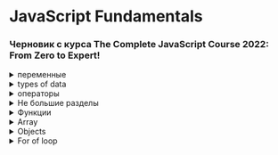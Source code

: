 <!-- 
<details> <summary>  HTML </summary>  </details> 
-->

# JavaScript Fundamentals 
###  Черновик с курса The Complete JavaScript Course 2022: From Zero to Expert! 

<details> <summary>  переменные </summary> 

  Обьявление переменной. Есть несколько операторов для этого: 
  
  `let` -  создание переменной с возможностью изменить в будщем. <strong>Can be mutated. </strong>
  
  `const` - создание переменной без возможности давать новое значение. <strong>Immutable variable.</strong>
  
  `var` - полностью как let
  
  <strong>Как их использовать?</strong> Для чистоты кода: обычно const, и let только когда уверены, что её нужно будет менять. Например: год рождения - конст, возраст - лет. Одно - не меняется, второе - да.
  
`let & const` - с обновления ES6, so they are modern JavaScript. const нельзя давать undefined. `var`- старый вариант обьявление переменных, лучше его избегать.
  
 Пример обьявления переменной
  
    let fistname='Jonas';

  #
</details> 

<details> <summary>  types of data </summary> 
  
Есть два вида значений - обьекты и примитивные, все остальные.
  
Примитивные:
  
<strong>`Number`</strong> -Число с плавающей точкой. 23 = 23.0 в js.

<strong>`String`</strong> - просто текст.


<strong>`Boolean`</strong> - логический вид, принимает True/False

  
`Undefined` - Обьявленная переменная без значения, но позже может получить его.

`Null` - Обьявленная переменная но без значения, и дать значение ей его нельзя.

`Symbo` (ES2015)- Переменная с значением, что нельзя изменить. Подробности будут в конце курса.

`BigInt` (ES2020) - Может хранить огромные целые числа.

Пять значений что будут значить в false, когда мы пытаемся преобразовать их boolean. 

`0, '', undefined, NaN, null` except of `falce` of course

<strong>JavaScript has dynamic typing: </strong>В JS в первых трёх типах нет необходимости обозначать тип данных в переменной, как в других языках. Он определяется сам. <strong>И тип данных хранит Само Значение, а не переменная. То есть бокс хранит значениe, что имеет тип данных</strong> Это значит, что можно без проблем менять тип данных в переменной.

Можно менять типы данных между собой - только первые три. Функции для этого - в отдельной вкладке. <strong>Type Coersion:</strong>Так же js меняет типы данных автоматически: для операторов, использующих цифры, как `* ** / -` преобразует тип в намбер. `console.log('23'-'10'*3);` при компиляции выдаст число, а не ошибку. А оператор `+` наоборот - с намберов делает стринги, что бы скомпилировать код и соеденить разные типы данных: `const jonas = "i'm " + 45 + "and another im " + 23;`. В другом языке нужно было бы писать ` + String(23);`, так как плюсование разных типов данных невозможно - будет ошибка. Но не в джаве. 

Классный пример, нужно угадать ответ: 
  
    let n = "1" + 1;
    n = n - 1;
    console.log(n);

  <details><summary>  answer </summary> 10 </details>
  
 #

</details> 

<details> <summary>  операторы </summary> 
  
So an <strong>operator</strong> basically allows us to transform values or combine multiple values and really do all kinds of work with values. Есть много видов операторов, по порядку:
<details> <summary>  mathematical or arihmetic operators </summary> 
  
`+` `-` `/` `*` - очевидные операторы. `console.log(ageJonas * 2, ageJonas / 10);`

`**` - возвести в степень. `2 ** 3;` = 8

`+=` `-=` `*=` `/=`- операция к текущему значению. Пример: `x *= 10;` равно `x = x * 10;`
  
 `++` `--` - Прибавляет/отнимает к текущему значению 1. Example: `x++;` равно `x=x+1;`
  
 Операторы сравнения

`>` `<` `>=` `<=` - сравнивают значения, и возвращают результат в типе boolean. Example: `console.log(200>100)` return: `true`.

`===` & `==` - приравнивают значения. Но тройной - строгий. Двойной - делает коррекцию типов. То есть двойной оператор покажет одно чилсло в двух видах - string & number равными, вернёт `true`. А строгий - вернёт `falce`, так как он не корректирует типы.

`!==` & `!=` - Такой же прикол как и свехру, только знак неравенства

  <strong>Лучше юзать строгий - так как с коррекцией полон тайн и загадок, и может быть причиной неожиданных багов. Негласное правило для чистоты кода.</strong>

##
  </details> 

<details> <summary>  and, or & not operators </summary> 

<img src="https://i.ibb.co/2PKDrXR/image.png" alt="image" width="65%">

Логика работы их с булеаном на картинке. Пример использования всех трех: 
  
    console.log(driversLicense && goodVision);
    console.log(driversLicense || goodVision);
    console.log(!goodVision);
  
Операторы AND & OR работают не только с булианами, а с всеми типами данных. 

OR вернет первый тип данных TRUE. `console.log(3 || 'Danil');` тут оба значения тру, но до второго он даже не дойдет, а вернет первый. То есть он смотрит все значения, возвращает первый труе, а если их нет просто вернет последнее значение. Потому что оператор дает тру при первом значении тру, и зачем ему смотреть дальше первого тру. Он его и вернет.
  
Практическое применение, дать переменной значение в  зависимости от существования свойства:
  
    restaurant.num = 25;
    const guest1 = restaurant.num ? restaurant.num : 10;
    const guest2 = restaurant.num || 10; //но тут баг: если реальное значение 0, он все равно вернет дефаулт-10

AND работает наоборот. Условия его Тру - что бы все значения были тру. Если все значения тру - вернет последнее, или первый попавшийся фолс. С первым фолсом он сразу вернет фолс, и ему нет смысла смотреть дальше.

Практика, в зависимости от существования метода вызвать его:

    if (restaurant.orderPizza) restaurant.orderPizza('PineApple', 'Tomato');
    restaurant.orderPizza && restaurant.orderPizza('PineApple', 'Tomato'); //если метода нет - на первой части и остановится. Если есть- дойдет и закончит на второй части, его вызова.
  
  ### Assignment operators.

    rest2.numGuests = rest2.numGuests || 10;
    rest1.numGuests ||= 10; //Дает значение свойству если его текущее ззначение фолс
    rest1.numGuests &&= 10; //Дает значение свойству если его текущее ззначение труе
    rest1.numGuests ??= 10; //создает свойство и дает значение  если его не существует

Работае почти точно так же,, как и  полная версия но с исключением для АНД. в случае с ним `rest1.numGuests = rest1.numGuests && 10` в таком виде в случае несуществования свойства создacт его и даст андифинед. Если посмотреть логически так и должно быть. но Ассигмент оператор это убирает. В нем этого не будет.
  
##
  </details> 

<details> <summary> Condition operator </summary> 

Он похож на if else, но не находиться в одном разделе с ним потому чтоэто оператор. То есть он даёт после себя значение. Condition operator - is expression. Синтаксис: 

    условие ? если true : если false;
  
Из нюансов - в него можно поместить только одну строку. Пример использования 

    const drink = age >= 18 ? "wine" : "water";

В зависимости от значения переменной `age` присваивает разные значения переменной `drink`. Как короткий if else. Но что важнее - он возвращает значение: 

    console.log(`I like to drink ${age >= 18 ? "wine" : "water"}`);

Сюда бы запихать if else не вышло - это statement, будет ошибка. А для таких мелких решений идеально подойдёт Condition operator.


 ##
  </details>
  
  У разных операторов есть разный приоритет. Это обьясняет, почему в сравхениях двух примеров перед сравнением он считает эти примеры - у операторов сравнения низкий приоритет. Их список можно глянуть на mdn. Так же у разных операторов разный порядок начала считывания - с левой стороны примера или правой. Мб пригодится в дебагинге.
  
  Другие операторы:

`typeof` - выдаёт тип данных переменной или текста после оператора. ! багует при попытке определить тип значения null.
  
#
</details> 

<details> <summary>  Не большие разделы </summary> 

##
  
<details> <summary>  Template literals </summary> 
  С ES6 новый путь вывода strings вместе с переменными. Как было раньше: 
  
  
    const jonas =
    "i'm " + firstName + ", a " + (now - birthYear) + " years old " + job + "!";

  А вот новый путь

    const jonasNew = `I'm ${firstName}, a ${now - birthYear} years old ${job}!`;
  
  То есть для вставки переменных и кода не нужно использовать операторы. Ахуенно! Так же для пепреноса на другую строку достаточно перенести на другую строку в коде, операторы не нужны
  
 I'm Jonas, a 46 years old teacher!
  
##

  </details> 
  
<details> <summary>  IF ELSE </summary> 
  
  Data structure. Состоит из блоков кода.  И любая переменная, которую мы объявляем внутри одного из этих блоков не будет доступа снаружи блока.
  
    if (оцентиаветься) {
    Если положительное - этот код испольняется
    } else {
    если falce в оценке - этот
    }

  Так же можно писать действие без скобок - если оно не большое, в одну строку с функцией
  
    if (age === 18) console.log("YAY");

  Есть ещё разширенная функция - `else if` - идёт после иф перед елсе. Создаёт дополнительное условие, их может быть неограниченное количество

Так же что бы вывести значение с иф елс - нужно его задекларировать снаружи. Ведь все переменные, что мы создадим внутри блоков - не будут доступны снаружи

  ##
  </details> 

<details> <summary> SWITCH </summary> 

`switch` заменяет иф елсе, если нужно в зависимости от разных значений одной переменной выдадть разный результат. То есть тут только одна переменная проверяется. Вот пример:  

    switch (day) {
     case "monday": // day === 'monday'
       console.log("plan course structure");
        console.log("go to coding meetup");
        break;
     case "tuesday":
       console.log("prepare videos");
        break;
     case "wednesday":
      case "thursday":
       console.log("write code exapmles");
       break;
     case "friday":
      console.log("record videos");
      break;
    case "saturday":
    case "sunday":
       console.log("Enjoy the weekend :D");
       break;
    default:
      console.log("not a valid day");
   }

Тут после кейса указываем значение, и после код который он выполнит. После закрыть этот блок кода - бреак, и в конце `default`- в случаэ если все кейсы получат false. Простая и удобная функция



 ##
  </details> 
  

<details> <summary> Expressions & Statements </summary> 

Есть два вида кода - те что дают значение, и те что нет. Зачем это - в разных местах джс ожидает одно из двух - либо expression, либо statement(declaration). <string>Пример:</strong>

    if(23>10) {
        const str = "23 is bigger";
    }

Где можно считать весь код - statement, а вот `"23 is bigger"` в нём - expression. Так же код завершаюшийся на `;` - точно statement. а `120-338` или `true && false && !false` - expression, он даёт после себя значение. А вот сам if else блок в примере - просто прогоняет комманды последовательно, что-то делает но ничего не возвращает.


 ##
  </details> 
  
#
  </details> 

<details> <summary>  Функции </summary>  

Блоки кода, что можно вызвать. Так же есть заготовленные уже, выполняют какую-либо функцию
  
У функций есть несколько типов. Это - декларирующая. Из разницы - декларирующую можно вызвать ещё до ее обьявления. Фцию выражения - нет.

    function calcAge1(birthYear) {
     return 2022 - birthYear;
    }

Это функция - выражение, Expression. Из разницы - функция без имени, и то что возвращает сразу записывает в переменную

    const calcAge2 = function (birthYear) {
      return 2022 - birthYear;
    };

Arrow function. короткая. Если в одну строку - можно без {} и без return  - они уже вшиты и будут работать автоматом. Разница - тут нет кейворда её вызова, подробнее - позже в курсе.

    const calcAge3 = (birthYear) => 2022 - birthYear;

Так же у него куча приколов: 

Не получает свой `this` keyword как метод, и использует кейворд функции в которую вложен, а если нет - глобальный window. И не получает свой обьект с аргументами, как это делают другие функции в `Execution context`.
  
Переоброзование String to Number: `console.log(Number(inputYear));` Если приобразовать не цифры - выдаст NaN - Not a Number.(Технически это неправильная цифра)
  
  В обратно направлении тоже работает: `console.log(String(23));` <string>Важно: необходимо писать с большой буквы, иначе не сработает.</string>

  `prompt("What do u want to know about Jonas?");` - функция вывода всплывающего окна. В переменной возвращает введённый текст

  #
  
  </details> 
  
  <details> <summary>  Array </summary>  

### Базовые операции:

Обьявление:

    const friends = ["Michael", "Steven", "Peter"];
    const y = new Array(1991, 1984, 2008, 2020, 2018);
    
Изменение:`friends[2] = "Jay";`, `years[years.length - 1]`, `years.length`

### Методы - встроенные функции для работы с массивами. Как операторы для массивов
    
 `friends.push("Jay", 1552);` - изменяет массив, добавляя к нему новые значения в конец. `friends.unshift("John");`Добавляет в начало.  Так же сама по себе функция являеться Expression - возвращает длину нового массива: `const newLength = friends.push("Jay", 1552);` - Переменная будет хранить длину обновлённого массива.

`friends.pop();` - Убирает последний елемент массива. Так же и возвращает его. `friends.shift("John");` - убирает первый.

`friends.indexOf("Peter")` - Возвращает номер указанного елемента. Если елемента нет - вернёт -1.

`friends.includes("Peter")` - ES6, более современная версия предыдущего, проверяет на наличие елемент и возвращает буллиан. Проверяет без type coersion, как `===`. Можно круто сочетать с if else.
    

  #
  
  </details> 
  
  <details> <summary>  Objects </summary>  

Обьект имеющий 5 свойств

    const jonasObject = {
      firstname: "Jonas",
      lastname: "Schmedtmann",
      age: 2022 - 1991,
      job: "teacher",
    friends: ["Michael", "Steven", "Peter"],
    };

Два пути получения данных с обьекта: 

`console.log(jonasObject.lastname);` //Первый - через точку. Тут можно указывать ТОЛЬКО имя свойства
`console.log(jonasObject["firstname"]);` // Второй - как с массива, но его плюс: можно вставлять expression's

`    this.bmi = this.mass / this.height ** 2;` - добавление нового свойства в обьект



  #
  
  </details> 
  
  <details> <summary>  For of loop </summary>  

Loops - data structure

    for (let ex = 1; ex <= 4; ex++) {
      console.log(`-----Starting exercise ${ex}-----`);

      for (let rep = 1; rep < 6; rep++) {
        console.log(`Lifting weigths repetition ${rep} 🏋️`);
      }
    }

(`let rep = 1`; `rep < 6`;` rep++`) где первая часть - обьявление переменной, вторая - проверка, и третья - смена после прохождения цикла


For of - такой же как обычный, но подстроенный под работу с массивами данных
                           
    for (const [number, food] of menu.entries()) {
      console.log(`${number + 1}: ${food}`);
    }                  

По сути после конст указываем переменную, куда будет помещен елемент массива. Если массив состоит из массивов - его тут же можно деструктуризировать, как тут `[number, food]`. И все что в блоке кода будет прогнано с каждым елементом массива.
  
  </details> 

